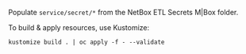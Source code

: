 Populate `service/secret/*` from the NetBox ETL Secrets M|Box folder.

To build & apply resources, use Kustomize:
```
kustomize build . | oc apply -f - --validate
```
